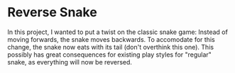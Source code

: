 # Reverse Snake
In this project, I wanted to put a twist on the classic snake game:
Instead of moving forwards, the snake moves backwards. To accomodate for this change, the snake now eats with its tail (don't overthink this one). This possibly has great consequences for existing play styles for "regular" snake, as everything will now be reversed. 